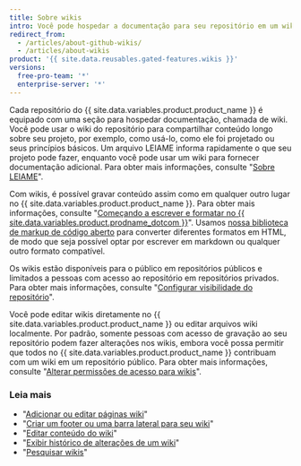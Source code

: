 ```yaml
---
title: Sobre wikis
intro: Você pode hospedar a documentação para seu repositório em um wiki para que outras pessoas possam usar e contribuir com seu projeto.
redirect_from:
  - /articles/about-github-wikis/
  - /articles/about-wikis
product: '{{ site.data.reusables.gated-features.wikis }}'
versions:
  free-pro-team: '*'
  enterprise-server: '*'
---
```


Cada repositório do {{ site.data.variables.product.product_name }} é equipado com uma seção para hospedar documentação, chamada de wiki. Você pode usar o wiki do repositório para compartilhar conteúdo longo sobre seu projeto, por exemplo, como usá-lo, como ele foi projetado ou seus princípios básicos. Um arquivo LEIAME informa rapidamente o que seu projeto pode fazer, enquanto você pode usar um wiki para fornecer documentação adicional. Para obter mais informações, consulte "[Sobre LEIAME](/articles/about-readmes)".

Com wikis, é possível gravar conteúdo assim como em qualquer outro lugar no {{ site.data.variables.product.product_name }}. Para obter mais informações, consulte "[Começando a escrever e formatar no {{ site.data.variables.product.prodname_dotcom }}](/articles/getting-started-with-writing-and-formatting-on-github)". Usamos [nossa biblioteca de markup de código aberto](https://github.com/github/markup) para converter diferentes formatos em HTML, de modo que seja possível optar por escrever em markdown ou qualquer outro formato compatível.

Os wikis estão disponíveis para o público em repositórios públicos e limitados a pessoas com acesso ao repositório em repositórios privados. Para obter mais informações, consulte "[Configurar visibilidade do repositório](/articles/setting-repository-visibility)".

Você pode editar wikis diretamente no {{ site.data.variables.product.product_name }} ou editar arquivos wiki localmente. Por padrão, somente pessoas com acesso de gravação ao seu repositório podem fazer alterações nos wikis, embora você possa permitir que todos no {{ site.data.variables.product.product_name }} contribuam com um wiki em um repositório público. Para obter mais informações, consulte "[Alterar permissões de acesso para wikis](/articles/changing-access-permissions-for-wikis)".

### Leia mais

- "[Adicionar ou editar páginas wiki](/articles/adding-or-editing-wiki-pages)"
- "[Criar um footer ou uma barra lateral para seu wiki](/articles/creating-a-footer-or-sidebar-for-your-wiki)"
- "[Editar conteúdo do wiki](/articles/editing-wiki-content)"
- "[Exibir histórico de alterações de um wiki](/articles/viewing-a-wiki-s-history-of-changes)"
- "[Pesquisar wikis](/articles/searching-wikis)"
